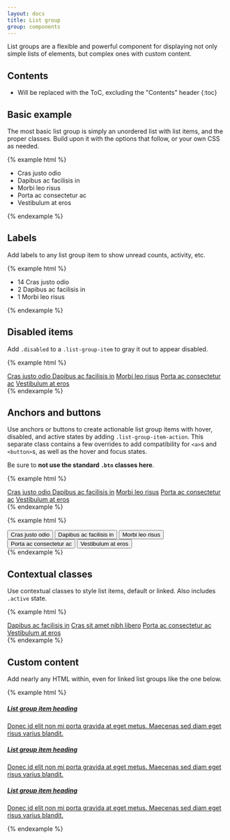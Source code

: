 ```yaml
---
layout: docs
title: List group
group: components
---
```


List groups are a flexible and powerful component for displaying not only simple lists of elements, but complex ones with custom content.

## Contents

* Will be replaced with the ToC, excluding the "Contents" header
{:toc}

## Basic example
The most basic list group is simply an unordered list with list items, and the proper classes. Build upon it with the options that follow, or your own CSS as needed.

{% example html %}
<ul class="list-group">
  <li class="list-group-item">Cras justo odio</li>
  <li class="list-group-item">Dapibus ac facilisis in</li>
  <li class="list-group-item">Morbi leo risus</li>
  <li class="list-group-item">Porta ac consectetur ac</li>
  <li class="list-group-item">Vestibulum at eros</li>
</ul>
{% endexample %}

## Labels

Add labels to any list group item to show unread counts, activity, etc.

{% example html %}
<ul class="list-group">
  <li class="list-group-item">
    <span class="label label-default label-pill pull-xs-right">14</span>
    Cras justo odio
  </li>
  <li class="list-group-item">
    <span class="label label-default label-pill pull-xs-right">2</span>
    Dapibus ac facilisis in
  </li>
  <li class="list-group-item">
    <span class="label label-default label-pill pull-xs-right">1</span>
    Morbi leo risus
  </li>
</ul>
{% endexample %}

## Disabled items

Add `.disabled` to a `.list-group-item` to gray it out to appear disabled.

{% example html %}
<div class="list-group">
  <a href="#" class="list-group-item disabled">
    Cras justo odio
  </a>
  <a href="#" class="list-group-item">Dapibus ac facilisis in</a>
  <a href="#" class="list-group-item">Morbi leo risus</a>
  <a href="#" class="list-group-item">Porta ac consectetur ac</a>
  <a href="#" class="list-group-item">Vestibulum at eros</a>
</div>
{% endexample %}

## Anchors and buttons

Use anchors or buttons to create actionable list group items with hover, disabled, and active states by adding `.list-group-item-action`. This separate class contains a few overrides to add compatibility for `<a>`s and `<button>`s, as well as the hover and focus states.

Be sure to **not use the standard `.btn` classes here**.

{% example html %}
<div class="list-group">
  <a href="#" class="list-group-item active">
    Cras justo odio
  </a>
  <a href="#" class="list-group-item list-group-item-action">Dapibus ac facilisis in</a>
  <a href="#" class="list-group-item list-group-item-action">Morbi leo risus</a>
  <a href="#" class="list-group-item list-group-item-action">Porta ac consectetur ac</a>
  <a href="#" class="list-group-item list-group-item-action disabled">Vestibulum at eros</a>
</div>
{% endexample %}

{% example html %}
<div class="list-group">
  <button type="button" class="list-group-item list-group-item-action active">
    Cras justo odio
  </button>
  <button type="button" class="list-group-item list-group-item-action">Dapibus ac facilisis in</button>
  <button type="button" class="list-group-item list-group-item-action">Morbi leo risus</button>
  <button type="button" class="list-group-item list-group-item-action">Porta ac consectetur ac</button>
  <button type="button" class="list-group-item list-group-item-action disabled">Vestibulum at eros</button>
</div>
{% endexample %}

## Contextual classes

Use contextual classes to style list items, default or linked. Also includes `.active` state.

{% example html %}
<div class="list-group">
  <a href="#" class="list-group-item list-group-item-action list-group-item-success">Dapibus ac facilisis in</a>
  <a href="#" class="list-group-item list-group-item-action list-group-item-info">Cras sit amet nibh libero</a>
  <a href="#" class="list-group-item list-group-item-action list-group-item-warning">Porta ac consectetur ac</a>
  <a href="#" class="list-group-item list-group-item-action list-group-item-danger">Vestibulum at eros</a>
</div>
{% endexample %}

## Custom content

Add nearly any HTML within, even for linked list groups like the one below.

{% example html %}
<div class="list-group">
  <a href="#" class="list-group-item list-group-item-action active">
    <h5 class="list-group-item-heading">List group item heading</h5>
    <p class="list-group-item-text">Donec id elit non mi porta gravida at eget metus. Maecenas sed diam eget risus varius blandit.</p>
  </a>
  <a href="#" class="list-group-item list-group-item-action">
    <h5 class="list-group-item-heading">List group item heading</h5>
    <p class="list-group-item-text">Donec id elit non mi porta gravida at eget metus. Maecenas sed diam eget risus varius blandit.</p>
  </a>
  <a href="#" class="list-group-item list-group-item-action">
    <h5 class="list-group-item-heading">List group item heading</h5>
    <p class="list-group-item-text">Donec id elit non mi porta gravida at eget metus. Maecenas sed diam eget risus varius blandit.</p>
  </a>
</div>
{% endexample %}

